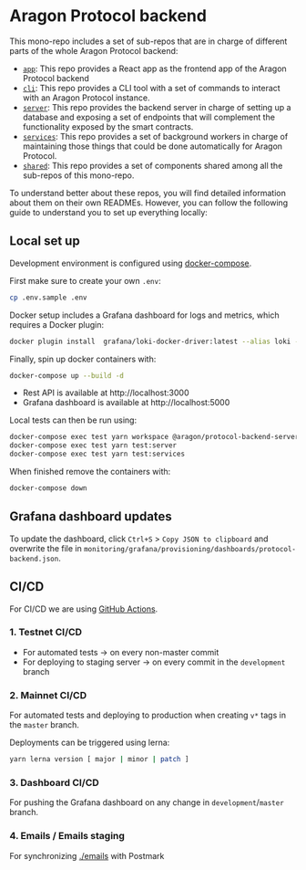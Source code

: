 # Aragon Protocol backend

This mono-repo includes a set of sub-repos that are in charge of different parts of the whole Aragon Protocol backend:
- [`app`](./packages/app): This repo provides a React app as the frontend app of the Aragon Protocol backend
- [`cli`](./packages/cli): This repo provides a CLI tool with a set of commands to interact with an Aragon Protocol instance.
- [`server`](./packages/server): This repo provides the backend server in charge of setting up a database and exposing a set of endpoints that will complement the functionality exposed by the smart contracts.
- [`services`](./packages/services): This repo provides a set of background workers in charge of maintaining those things that could be done automatically for Aragon Protocol.
- [`shared`](./packages/shared): This repo provides a set of components shared among all the sub-repos of this mono-repo.

To understand better about these repos, you will find detailed information about them on their own READMEs.
However, you can follow the following guide to understand you to set up everything locally:

## Local set up

Development environment is configured using [docker-compose](https://docs.docker.com/compose/).

First make sure to create your own `.env`:
```bash
cp .env.sample .env
```

Docker setup includes a Grafana dashboard for logs and metrics, which requires a Docker plugin:
```bash
docker plugin install  grafana/loki-docker-driver:latest --alias loki --grant-all-permissions
```

Finally, spin up docker containers with:
```bash
docker-compose up --build -d
```

- Rest API is available at http://localhost:3000
- Grafana dashboard is available at http://localhost:5000

Local tests can then be run using:
```bash
docker-compose exec test yarn workspace @aragon/protocol-backend-server build
docker-compose exec test yarn test:server
docker-compose exec test yarn test:services
```

When finished remove the containers with:
```bash
docker-compose down
```

## Grafana dashboard updates

To update the dashboard, click `Ctrl+S` > `Copy JSON to clipboard` and overwrite the file in `monitoring/grafana/provisioning/dashboards/protocol-backend.json`.


## CI/CD

For CI/CD we are using [GitHub Actions](https://github.com/features/actions).

### 1. Testnet CI/CD

- For automated tests -> on every non-master commit
- For deploying to staging server -> on every commit in the `development` branch

### 2. Mainnet CI/CD

For automated tests and deploying to production when creating `v*` tags in the `master` branch.

Deployments can be triggered using lerna:
```bash
yarn lerna version [ major | minor | patch ]
```

### 3. Dashboard CI/CD

For pushing the Grafana dashboard on any change in `development`/`master` branch.

### 4. Emails / Emails staging

For synchronizing [./emails](./emails) with Postmark
